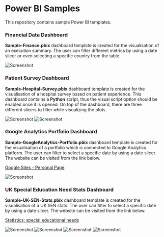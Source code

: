 # Power BI Samples

This repository contains sample Power BI templates.

### Financial Data Dashboard

**Sample-Finance.pbix** dashboard template is created for the visualisation of an execution summary. 
The user can filter different metrics by using a date slicer or even selecting a specific country from the table.  

![Screenshot](https://github.com/epilicer/Power-BI-Samples/blob/main/images/Sample-Finance.png?raw=true)

### Patient Survey Dashboard

**Sample-Hospital-Survey.pbix** dashboard template is created for the visualisation of a hospital survey based on patient experience.
This dashboard contains a **Python** script, thus the visual script option should be enabled once it is opened.
On top of the dashboard, there are three different slicers to filter while visualizing the plots.  

![Screenshot](https://github.com/epilicer/Power-BI-Samples/blob/main/images/Sample-Hospital-Survey-1.png?raw=true)
![Screenshot](https://github.com/epilicer/Power-BI-Samples/blob/main/images/Sample-Hospital-Survey-2.png?raw=true)

### Google Analytics Portfolio Dashboard

**Sample-GoogleAnalytics-Portfolio.pbix** dashboard template is created for the visualisation of a portfolio which is connected to Google Analytics platform.
The user can filter to select a specific date by using a date slicer.
The website can be visited from the link below.  

[Google Sites - Personal Page](https://sites.google.com/view/ercanpilicer)  

![Screenshot](https://github.com/epilicer/Power-BI-Samples/blob/main/images/Sample-GoogleAnalytics-Portfolio.png?raw=true)

### UK Special Education Need Stats Dashboard

**Sample-UK-SEN-Stats.pbix** dashboard template is created for the visualisation of a UK SEN stats.
The user can filter to select a specific date by using a date slicer.
The website can be visited from the link below.  

[Statistics: special educational needs](https://www.gov.uk/government/collections/statistics-special-educational-needs-sen)  

![Screenshot](https://github.com/epilicer/Power-BI-Samples/blob/main/images/Sample-UK-SEN-Stats-1.png?raw=true)
![Screenshot](https://github.com/epilicer/Power-BI-Samples/blob/main/images/Sample-UK-SEN-Stats-2.png?raw=true)
![Screenshot](https://github.com/epilicer/Power-BI-Samples/blob/main/images/Sample-UK-SEN-Stats-3.png?raw=true)
![Screenshot](https://github.com/epilicer/Power-BI-Samples/blob/main/images/Sample-UK-SEN-Stats-4.png?raw=true)